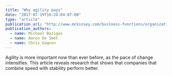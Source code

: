 ```yaml
---
title: "Why agility pays"
date: "2017-07-19T16:20:04-07:00"
type: "article"
publication_url: "http://www.mckinsey.com/business-functions/organization/our-insights/why-agility-pays"
publication_authors:
  - name: Michael Bazigos
  - name: Aaron De Smet
  - name: Chris Gagnon
---
```

Agility is more important now than ever before, as the pace of change intensifies. This article reveals research that shows that companies that combine speed with stability perform better.
